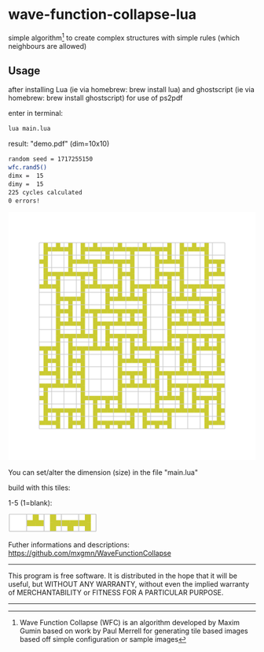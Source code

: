 # wave-function-collapse-lua
simple algorithm[^1] to create complex structures with simple rules (which neighbours are allowed)

## Usage

after installing Lua (ie via homebrew: brew install lua)
and ghostscript (ie via homebrew: brew install ghostscript) for use of ps2pdf

enter in terminal: 
```bash
lua main.lua
```
result: "demo.pdf" (dim=10x10)
```bash
random seed = 1717255150
wfc.rand5()
dimx = 	15
dimy = 	15
225 cycles calculated
0 errors!
```
<div align="left"><img src="tiles/wfc5.png" width="680px"</img></div> 

You can set/alter the dimension (size) in the file "main.lua" 

build with this tiles:

1-5 (1=blank): 
<div align="left"><img src="tiles/tiles.png" width="180px"</img></div> 

Futher informations and descriptions: https://github.com/mxgmn/WaveFunctionCollapse

[^1]: Wave Function Collapse (WFC) is an algorithm developed by Maxim Gumin based on work by Paul Merrell for generating tile based images based off simple configuration or sample images
*************
This program is free software. It is distributed in the hope that it will be useful, but WITHOUT ANY WARRANTY, without even the implied warranty of MERCHANTABILITY or FITNESS FOR A PARTICULAR PURPOSE. 
*************
